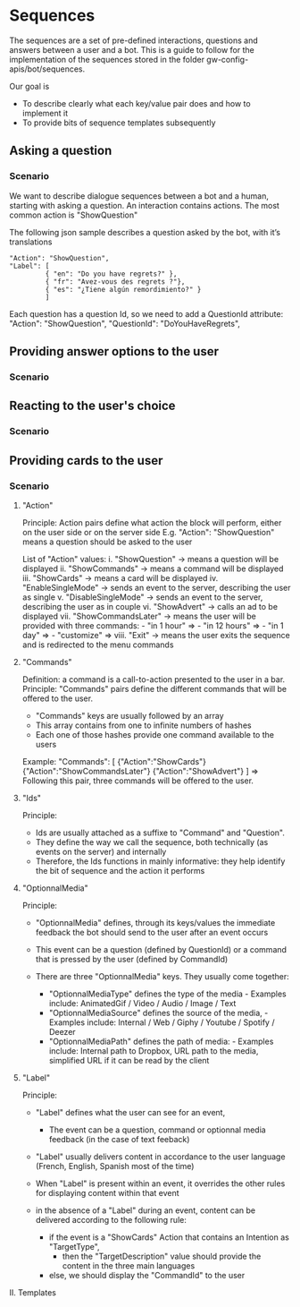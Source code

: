 
Sequences
=================

The sequences are a set of pre-defined interactions, questions and answers between a user and a bot.
This is a guide to follow for the implementation of the sequences stored in the folder gw-config-apis/bot/sequences.

Our goal is 
- To describe clearly what each key/value pair does and how to implement it
- To provide bits of sequence templates subsequently


## Asking a question

### Scenario

We want to describe dialogue sequences between a bot and a human, starting with asking a question.
An interaction contains actions.
The most common action is "ShowQuestion"  

The following json sample describes a question asked by the bot, with it’s translations

    "Action": "ShowQuestion",
    "Label": [
             { "en": "Do you have regrets?" },
             { "fr": "Avez-vous des regrets ?"},
             { "es": "¿Tiene algún remordimiento?" }
             ]
     
Each question has a question Id, so we need to add a QuestionId attribute:
     "Action": "ShowQuestion",
     "QuestionId": "DoYouHaveRegrets",


## Providing answer options to the user

### Scenario



## Reacting to the user's choice

### Scenario




## Providing cards to the user

### Scenario





1. "Action" 

    Principle: Action pairs define what action the block will perform, either on the user side or on the server side
    E.g. "Action": "ShowQuestion" means a question should be asked to the user

    List of "Action" values:
      i. "ShowQuestion" -> means a question will be displayed
      ii. "ShowCommands" -> means a command will be displayed
      iii. "ShowCards" -> means a card will be displayed
      iv. "EnableSingleMode" -> sends an event to the server, describing the user as single
      v. "DisableSingleMode" -> sends an event to the server, describing the user as in couple
      vi. "ShowAdvert" -> calls an ad to be displayed
      vii. "ShowCommandsLater" -> means the user will be provided with three commands:
        - "in 1 hour" =>
        - "in 12 hours" =>
        - "in 1 day" =>
        - "customize" =>
      viii. "Exit" -> means the user exits the sequence and is redirected to the menu commands


2. "Commands" 

    Definition: a command is a call-to-action presented to the user in a bar.
    Principle: "Commands" pairs define the different commands that will be offered to the user.
      - "Commands" keys are usually followed by an array 
      - This array contains from one to infinite numbers of hashes
      - Each one of those hashes provide one command available to the users
    
    Example:   "Commands": [
                  {"Action":"ShowCards"}
                  {"Action":"ShowCommandsLater"}
                  {"Action":"ShowAdvert"}
                ]
    => Following this pair, three commands will be offered to the user.
   

3. "Ids"

    Principle: 
    - Ids are usually attached as a suffixe to "Command" and "Question". 
    - They define the way we call the sequence, both technically (as events on the server) and internally
    - Therefore, the Ids functions in mainly informative: they help identify the bit of sequence and the action it performs


4. "OptionnalMedia"

    Principle:
    - "OptionnalMedia" defines, through its keys/values the immediate feedback the bot should send to the user after an event occurs
    - This event can be a question (defined by QuestionId) or a command that is pressed by the user (defined by CommandId)
    
    
    - There are three "OptionnalMedia" keys. They usually come together:
      - "OptionnalMediaType" defines the type of the media 
            - Examples include: AnimatedGif / Video / Audio / Image / Text
      - "OptionnalMediaSource" defines the source of the media,
            - Examples include: Internal / Web / Giphy / Youtube / Spotify / Deezer
      - "OptionnalMediaPath" defines the path of media:
            - Examples include: Internal path to Dropbox, URL path to the media, simplified URL if it can be read by the client
  

5. "Label"

    Principle: 
    - "Label" defines what the user can see for an event, 
        - The event can be a question, command or optionnal media feedback (in the case of text feeback)
    - "Label" usually delivers content in accordance to the user language (French, English, Spanish most of the time)
    - When "Label" is present within an event, it overrides the other rules for displaying content within that event
    
    - in the absence of a "Label" during an event, content can be delivered according to the following rule:
        - if the event is a "ShowCards" Action that contains an Intention as "TargetType", 
            - then the "TargetDescription" value should provide the content in the three main languages
        - else, we should display the "CommandId" to the user
    
    



II. Templates 



